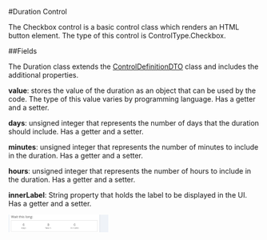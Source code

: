 #Duration Control

The Checkbox control is a basic control class which renders an HTML button element. The type of this control is ControlType.Checkbox.

##Fields

The Duration class extends the [ControlDefinitionDTO](../DataTransfer/ControlDefinitinDTO.md) class and includes the additional properties.

__value__: stores the value of the duration as an object that can be used by the code. The type of this value varies by programming language. Has a getter and a setter.

__days__: unsigned integer that represents the number of days that the duration should include. Has a getter and a setter.

__minutes__: unsigned integer that represents the number of minutes to include in the duration. Has a getter and a setter.

__hours__: unsigned integer that represents the number of hours to include in the duration. Has a getter and a setter.

__innerLabel__: String property that holds the label to be displayed in the UI. Has a getter and a setter.

<img src="images/duration.PNG" width="200" alt="Duration UI"/>